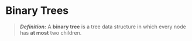 # Binary Trees
> _**Definition:**_ A **binary tree** is a tree data structure in which every node has **at most** two children.

